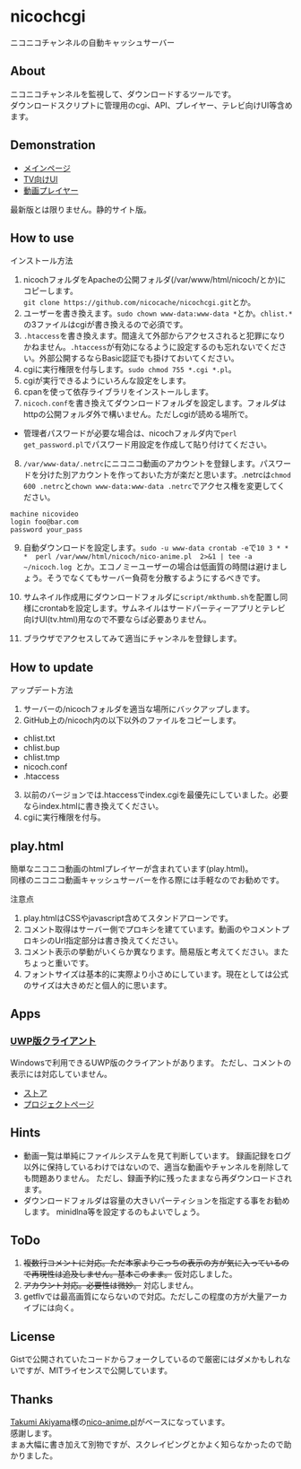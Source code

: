 # nicochcgi
ニコニコチャンネルの自動キャッシュサーバー

## About
ニコニコチャンネルを監視して、ダウンロードするツールです。  
ダウンロードスクリプトに管理用のcgi、API、プレイヤー、テレビ向けUI等含めます。

## Demonstration
* [メインページ](https://nicocache.github.io/nicoch/)
* [TV向けUI](https://nicocache.github.io/nicoch/tv.html)
* [動画プレイヤー](https://nicocache.github.io/play.html#0)  

最新版とは限りません。静的サイト版。

## How to use
インストール方法
1. nicochフォルダをApacheの公開フォルダ(/var/www/html/nicoch/とか)にコピーします。  
```git clone https://github.com/nicocache/nicochcgi.git```とか。
2. ユーザーを書き換えます。```sudo chown www-data:www-data *```とか。```chlist.*```の3ファイルはcgiが書き換えるので必須です。
3. ```.htaccess```を書き換えます。間違えて外部からアクセスされると犯罪になりかねません。```.htaccess```が有効になるように設定するのも忘れないでください。外部公開するならBasic認証でも掛けておいてください。
4. cgiに実行権限を付与します。```sudo chmod 755 *.cgi *.pl```。
5. cgiが実行できるようにいろんな設定をします。
6. cpanを使って依存ライブラリをインストールします。
7. ```nicoch.conf```を書き換えてダウンロードフォルダを設定します。フォルダはhttpの公開フォルダ外で構いません。ただしcgiが読める場所で。
  * 管理者パスワードが必要な場合は、nicochフォルダ内で``perl get_password.pl``でパスワード用設定を作成して貼り付けてください。
8. ```/var/www-data/.netrc```にニコニコ動画のアカウントを登録します。パスワードを分けた別アカウントを作っておいた方が楽だと思います。.netrcは```chmod 600 .netrc```と```chown www-data:www-data .netrc```でアクセス権を変更してください。
```
machine nicovideo
login foo@bar.com
password your_pass
```
9. 自動ダウンロードを設定します。```sudo -u www-data crontab -e```で```10 3 * * *  perl /var/www/html/nicoch/nico-anime.pl  2>&1 | tee -a ~/nicoch.log ```とか。エコノミーユーザーの場合は低画質の時間は避けましょう。そうでなくてもサーバー負荷を分散するようにするべきです。
10. サムネイル作成用にダウンロードフォルダに``script/mkthumb.sh``を配置し同様にcrontabを設定します。サムネイルはサードパーティーアプリとテレビ向けUI(tv.html)用なので不要ならば必要ありません。

12. ブラウザでアクセスしてみて適当にチャンネルを登録します。

## How to update
アップデート方法
1. サーバーの/nicochフォルダを適当な場所にバックアップします。
2. GitHub上の/nicoch内の以下以外のファイルをコピーします。
  * chlist.txt
  * chlist.bup
  * chlist.tmp
  * nicoch.conf
  * .htaccess
3. 以前のバージョンでは.htaccessでindex.cgiを最優先にしていました。必要ならindex.htmlに書き換えてください。
4. cgiに実行権限を付与。

## play.html
簡単なニコニコ動画のhtmlプレイヤーが含まれています(play.html)。  
同様のニコニコ動画キャッシュサーバーを作る際には手軽なのでお勧めです。

注意点
1. play.htmlはCSSやjavascript含めてスタンドアローンです。
2. コメント取得はサーバー側でプロキシを建てています。動画のやコメントプロキシのUrl指定部分は書き換えてください。
3. コメント表示の挙動がいくらか異なります。簡易版と考えてください。またちょっと重いです。
4. フォントサイズは基本的に実際より小さめにしています。現在としては公式のサイズは大きめだと個人的に思います。

## Apps
### [UWP版クライアント](https://www.microsoft.com/store/productId/9PFMPFTFX4W6)
Windowsで利用できるUWP版のクライアントがあります。
ただし、コメントの表示には対応していません。

* [ストア](https://www.microsoft.com/store/productId/9PFMPFTFX4W6)
* [プロジェクトページ](https://github.com/kurema/NicochViewerUWP)

## Hints
* 動画一覧は単純にファイルシステムを見て判断しています。
録画記録をログ以外に保持しているわけではないので、適当な動画やチャンネルを削除しても問題ありません。
ただし、録画予約に残ったままなら再ダウンロードされます。
* ダウンロードフォルダは容量の大きいパーティションを指定する事をお勧めします。
minidlna等を設定するのもよいでしょう。

## ToDo
1. ~~複数行コメントに対応。ただ本家よりこっちの表示の方が気に入っているので再現性は追及しません。基本このまま。~~ 仮対応しました。
2. ~~アカウント対応。必要性は微妙。~~ 対応しません。
3. getflvでは最高画質にならないので対応。ただしこの程度の方が大量アーカイブには向く。

## License
Gistで公開されていたコードからフォークしているので厳密にはダメかもしれないですが、MITライセンスで公開しています。

## Thanks
[Takumi Akiyama](https://github.com/akiym)様の[nico-anime.pl](https://gist.github.com/akiym/928802)がベースになっています。  
感謝します。  
まぁ大幅に書き加えて別物ですが、スクレイピングとかよく知らなかったので助かりました。
